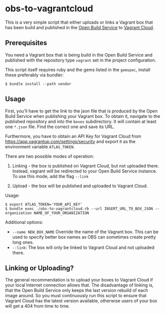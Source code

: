 # obs-to-vagrantcloud

This is a very simple script that either uploads or links a Vagrant box that has
been build and published in the [Open Build
Service](https://openbuildservice.org/) to [Vagrant
Cloud](https://app.vagrantup.com/).


## Prerequisites

You need a Vagrant box that is being build in the Open Build Service and
published with the repository type `vagrant` set in the project configuration.

This script itself requires ruby and the gems listed in the `gemspec`, install
these preferably via bundler:
```ShellSession
$ bundle install --path vendor
```

## Usage

First, you'll have to get the link to the json file that is produced by the Open
Build Service when publishing your Vagrant box. To obtain it, navigate to the
published repository and into the `boxes` subdirectory. It will contain at least
one `*.json` file. Find the correct one and save its URL.

Furthermore, you have to obtain an API Key for Vagrant Cloud from
https://app.vagrantup.com/settings/security and export it as the environment
variable `ATLAS_TOKEN`.

There are two possible modes of operation:
1. Linking - the box is published on Vagrant Cloud, but not uploaded there.
   Instead, vagrant will be redirected to your Open Build Service instance.
   To use this mode, add the flag `--link`

2. Upload - the box will be published and uploaded to Vagrant Cloud.

Usage:
```ShellSession
$ export ATLAS_TOKEN='YOUR_API_KEY'
$ bundle exec ./obs-to-vagrantcloud.rb --url INSERT_URL_TO_BOX_JSON --organization NAME_OF_YOUR_ORGANIZATION
```

Additional options:
- `--name NEW_BOX_NAME` Override the name of the Vagrant box.
  This can be used to specify better box names as OBS can sometimes create pretty long ones.
- `--link`: The box will only be linked to Vagrant Cloud and not uploaded there.

## Linking or Uploading?

The general recommendation is to upload your boxes to Vagrant Cloud if your
local Internet connection allows that. The disadvantage of linking is, that the
Open Build Service only keeps the last version rebuild of each image around. So
you must continuously run this script to ensure that Vagrant Cloud has the
latest version available, otherwise users of your box will get a 404 from time
to time.
